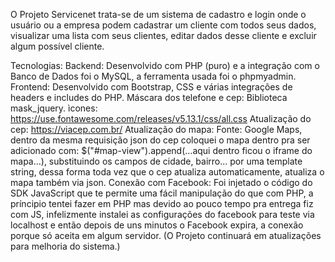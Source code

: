 O Projeto Servicenet trata-se de um sistema de cadastro e login onde o usuário ou a empresa
podem cadastrar um cliente com todos seus dados, visualizar uma lista com seus clientes, editar dados desse cliente e excluir algum possível cliente.

Tecnologias:
Backend: Desenvolvido com PHP (puro) e a integração com o Banco de Dados foi o MySQL, a ferramenta usada foi o phpmyadmin.
Frontend: Desenvolvido com Bootstrap, CSS e várias integrações de headers e includes do PHP.
Máscara dos telefone e cep: Biblioteca mask_jquery.
ìcones: https://use.fontawesome.com/releases/v5.13.1/css/all.css
Atualização do cep: https://viacep.com.br/ 
Atualização do mapa: Fonte: Google Maps, dentro da mesma requisição json do cep coloquei
o mapa dentro pra ser adicionado com: $("#map-view").append(...aqui dentro ficou o iframe do mapa...), substituindo 
os campos de cidade, bairro... por uma template string, dessa forma toda vez que o cep atualiza automaticamente, 
atualiza o mapa também via json.
Conexão com Facebook: Foi injetado o código do SDK JavaScript que te permite uma fácil manipulação do que com PHP,
a príncipio tentei fazer em PHP mas devido ao pouco tempo pra entrega fiz com JS, infelizmente instalei as configurações 
do facebook para teste via localhost e então depois de uns minutos o Facebook expira,
a conexão porque só aceita em algum servidor. (O Projeto continuará em atualizações para melhoria do sistema.)    
